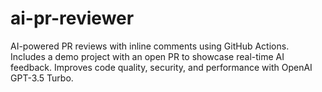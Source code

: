 # ai-pr-reviewer
AI-powered PR reviews with inline comments using GitHub Actions.  Includes a demo project with an open PR to showcase real-time AI feedback.  Improves code quality, security, and performance with OpenAI GPT-3.5 Turbo.
